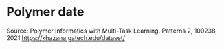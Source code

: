 # Polymer date

Source: Polymer Informatics with Multi-Task Learning. Patterns 2, 100238, 2021
https://khazana.gatech.edu/dataset/

